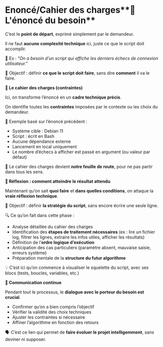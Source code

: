 # Enoncé/Cahier des charges**🧩 L'énoncé du besoin**

C’est le **point de départ**, exprimé simplement par le demandeur.

Il ne faut **aucune complexité technique** ici, juste ce que le script doit accomplir.

📌 Ex : *"On a besoin d’un script qui affiche les derniers échecs de connexion utilisateur."*

🎯 Objectif : définir **ce que le script doit faire**, sans dire **comment** il va le faire.

**📘 Le cahier des charges (contraintes)**

Ici, on transforme l’énoncé en un **cadre technique précis**.

On identifie toutes les **contraintes** imposées par le contexte ou les choix du demandeur.

📌 Exemple basé sur l’énoncé précédent :

- Système cible : Debian 11
- Script : écrit en Bash
- Aucune dépendance externe
- Lancement en local uniquement
- Le nombre d’échecs à afficher est passé en argument (ou valeur par défaut)

🎯 Le cahier des charges devient **notre feuille de route**, pour ne pas partir dans tous les sens.



**🧠 Réflexion : comment atteindre le résultat attendu**

Maintenant qu’on sait **quoi faire** et **dans quelles conditions**, on attaque la **vraie réflexion technique**.

🎯 Objectif : définir **la stratégie du script**, sans encore écrire une seule ligne.

🔍 Ce qu’on fait dans cette phase :

- Analyse détaillée du cahier des charges
- Identification des **étapes de traitement nécessaires** (ex : lire un fichier log, filtrer les lignes, extraire les infos utiles, afficher les résultats)
- Définition de l’**ordre logique d’exécution**
- Anticipation des cas particuliers (paramètre absent, mauvaise saisie, erreurs système)
- Préparation mentale de la **structure du futur algorithme**

💡 C’est ici qu’on commence à visualiser le squelette du script, avec ses blocs (tests, boucles, variables, etc.)



**💬 Communication continue**

Pendant tout le processus, le **dialogue avec le porteur du besoin est crucial**.

- Confirmer qu’on a bien compris l’objectif
- Vérifier la validité des choix techniques
- Ajuster les contraintes si nécessaire
- Affiner l’algorithme en fonction des retours

🗣️ C’est ce lien qui permet de **faire évoluer le projet intelligemment**, sans deviner ni supposer.
